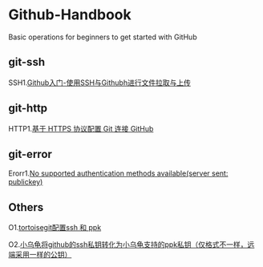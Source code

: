 # Github-Handbook
Basic operations for beginners to get started with GitHub

## git-ssh

SSH1.[Github入门-使用SSH与Githubh进行文件拉取与上传](./git-ssh/readme.md)

## git-http

HTTP1.[基于 HTTPS 协议配置 Git 连接 GitHub](https://blog.csdn.net/qq_42815188/article/details/135443312)

## git-error

Erorr1.[No supported authentication methods available(server sent: publickey) ](./error/readme.md)

## Others

O1.[tortoisegit配置ssh 和 ppk](https://blog.csdn.net/qq_41449986/article/details/123428992?ops_request_misc=%257B%2522request%255Fid%2522%253A%2522170728839216800188512412%2522%252C%2522scm%2522%253A%252220140713.130102334..%2522%257D&request_id=170728839216800188512412&biz_id=0&utm_medium=distribute.pc_search_result.none-task-blog-2~all~baidu_landing_v2~default-1-123428992-null-null.142^v99^pc_search_result_base6&utm_term=%E5%B0%8F%E4%B9%8C%E9%BE%9F%20ssh%20ppk&spm=1018.2226.3001.4187)

O2.[小乌龟将github的ssh私钥转化为小乌龟支持的ppk私钥（仅格式不一样，远端采用一样的公钥）](https://blog.csdn.net/yangzm/article/details/115676471?ops_request_misc=&request_id=&biz_id=102&utm_term=%E5%B0%8F%E4%B9%8C%E9%BE%9F%20ppk&utm_medium=distribute.pc_search_result.none-task-blog-2~all~sobaiduweb~default-2-115676471.142^v99^pc_search_result_base6&spm=1018.2226.3001.4187)


